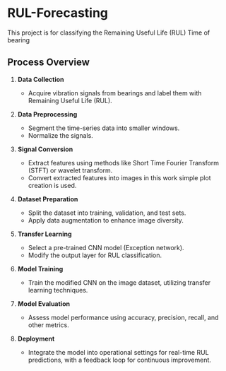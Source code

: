 # RUL-Forecasting
This project is for classifying the Remaining Useful Life (RUL) Time of bearing 
## Process Overview

1. **Data Collection**
   - Acquire vibration signals from bearings and label them with Remaining Useful Life (RUL).

2. **Data Preprocessing**
   - Segment the time-series data into smaller windows.
   - Normalize the signals.

3. **Signal Conversion**
   - Extract features using methods like Short Time Fourier Transform (STFT) or wavelet transform.
   - Convert extracted features into images in this work simple plot creation is used.

4. **Dataset Preparation**
   - Split the dataset into training, validation, and test sets.
   - Apply data augmentation to enhance image diversity.

5. **Transfer Learning**
   - Select a pre-trained CNN model (Exception network).
   - Modify the output layer for RUL classification.

6. **Model Training**
   - Train the modified CNN on the image dataset, utilizing transfer learning techniques.

7. **Model Evaluation**
   - Assess model performance using accuracy, precision, recall, and other metrics.

8. **Deployment**
   - Integrate the model into operational settings for real-time RUL predictions, with a feedback loop for continuous improvement.
